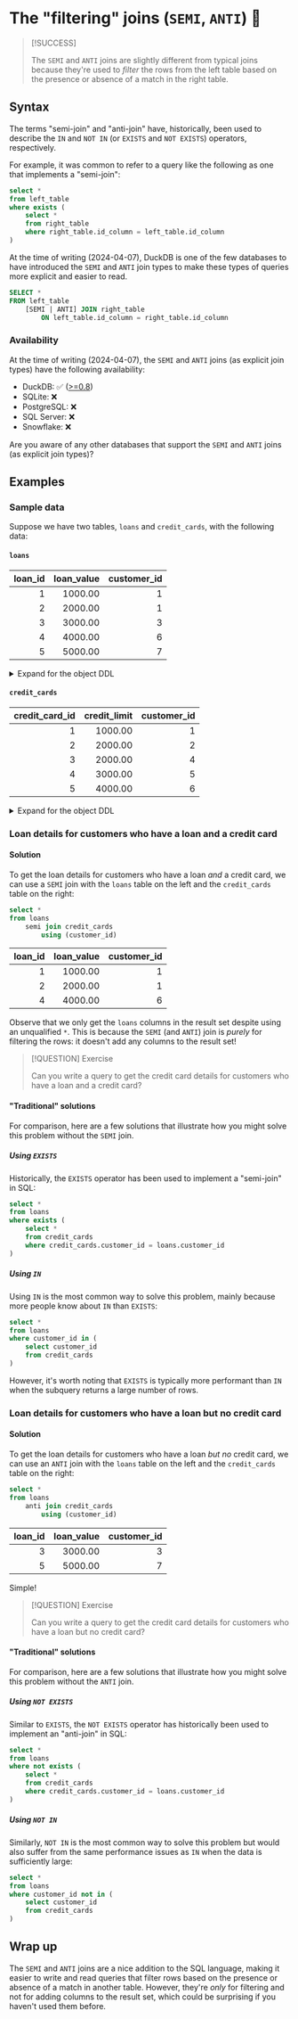 # The "filtering" joins (`SEMI`, `ANTI`) 🚦

> [!SUCCESS]
>
> The `SEMI` and `ANTI` joins are slightly different from typical joins because they're used to _filter_ the rows from the left table based on the presence or absence of a match in the right table.

## Syntax

The terms "semi-join" and "anti-join" have, historically, been used to describe the `IN` and `NOT IN` (or `EXISTS` and `NOT EXISTS`) operators, respectively.

For example, it was common to refer to a query like the following as one that implements a "semi-join":

```sql
select *
from left_table
where exists (
    select *
    from right_table
    where right_table.id_column = left_table.id_column
)
```

At the time of writing (2024-04-07), DuckDB is one of the few databases to have introduced the `SEMI` and `ANTI` join types to make these types of queries more explicit and easier to read.

```sql
SELECT *
FROM left_table
    [SEMI | ANTI] JOIN right_table
        ON left_table.id_column = right_table.id_column
```

### Availability

At the time of writing (2024-04-07), the `SEMI` and `ANTI` joins (as explicit join types) have the following availability:

- DuckDB: ✅ ([>=0.8](https://duckdb.org/docs/archive/0.8/sql/query_syntax/from#semi-and-anti-joins))
- SQLite: ❌
- PostgreSQL: ❌
- SQL Server: ❌
- Snowflake: ❌

Are you aware of any other databases that support the `SEMI` and `ANTI` joins (as explicit join types)?

## Examples

### Sample data

Suppose we have two tables, `loans` and `credit_cards`, with the following data:

#### `loans`

| loan_id | loan_value | customer_id |
| ------: | ---------: | ----------: |
|       1 |    1000.00 |           1 |
|       2 |    2000.00 |           1 |
|       3 |    3000.00 |           3 |
|       4 |    4000.00 |           6 |
|       5 |    5000.00 |           7 |

<details>
<summary>Expand for the object DDL</summary>

```sql
create or replace table loans (
    loan_id int,
    loan_value decimal(10, 2),
    customer_id int,
    constraint pk__loans primary key (loan_id),
);
insert into loans
    values
        (1, 1000.0, 1),
        (2, 2000.0, 1),
        (3, 3000.0, 3),
        (4, 4000.0, 6),
        (5, 5000.0, 7),
;
```

</details>

#### `credit_cards`

| credit_card_id | credit_limit | customer_id |
| -------------: | -----------: | ----------: |
|              1 |      1000.00 |           1 |
|              2 |      2000.00 |           2 |
|              3 |      2000.00 |           4 |
|              4 |      3000.00 |           5 |
|              5 |      4000.00 |           6 |

<details>
<summary>Expand for the object DDL</summary>

```sql
create or replace table credit_cards (
    credit_card_id int,
    credit_limit decimal(10, 2),
    customer_id int,
    constraint pk__credit_cards primary key (credit_card_id),
);
insert into credit_cards
    values
        (1, 1000.0, 1),
        (2, 2000.0, 2),
        (3, 2000.0, 4),
        (4, 3000.0, 5),
        (5, 4000.0, 6),
;
```

</details>

### Loan details for customers who have a loan and a credit card

#### Solution

To get the loan details for customers who have a loan _and_ a credit card, we can use a `SEMI` join with the `loans` table on the left and the `credit_cards` table on the right:

```sql
select *
from loans
    semi join credit_cards
        using (customer_id)
```

| loan_id | loan_value | customer_id |
| ------: | ---------: | ----------: |
|       1 |    1000.00 |           1 |
|       2 |    2000.00 |           1 |
|       4 |    4000.00 |           6 |

Observe that we only get the `loans` columns in the result set despite using an unqualified `*`. This is because the `SEMI` (and `ANTI`) join is _purely_ for filtering the rows: it doesn't add any columns to the result set!

> [!QUESTION] Exercise
>
> Can you write a query to get the credit card details for customers who have a loan and a credit card?

#### "Traditional" solutions

For comparison, here are a few solutions that illustrate how you might solve this problem without the `SEMI` join.

##### Using `EXISTS`

Historically, the `EXISTS` operator has been used to implement a "semi-join" in SQL:

```sql
select *
from loans
where exists (
    select *
    from credit_cards
    where credit_cards.customer_id = loans.customer_id
)
```

##### Using `IN`

Using `IN` is the most common way to solve this problem, mainly because more people know about `IN` than `EXISTS`:

```sql
select *
from loans
where customer_id in (
    select customer_id
    from credit_cards
)
```

However, it's worth noting that `EXISTS` is typically more performant than `IN` when the subquery returns a large number of rows.

### Loan details for customers who have a loan but no credit card

#### Solution

To get the loan details for customers who have a loan _but no_ credit card, we can use an `ANTI` join with the `loans` table on the left and the `credit_cards` table on the right:

```sql
select *
from loans
    anti join credit_cards
        using (customer_id)
```

| loan_id | loan_value | customer_id |
| ------: | ---------: | ----------: |
|       3 |    3000.00 |           3 |
|       5 |    5000.00 |           7 |

Simple!

> [!QUESTION] Exercise
>
> Can you write a query to get the credit card details for customers who have a loan but no credit card?

#### "Traditional" solutions

For comparison, here are a few solutions that illustrate how you might solve this problem without the `ANTI` join.

##### Using `NOT EXISTS`

Similar to `EXISTS`, the `NOT EXISTS` operator has historically been used to implement an "anti-join" in SQL:

```sql
select *
from loans
where not exists (
    select *
    from credit_cards
    where credit_cards.customer_id = loans.customer_id
)
```

##### Using `NOT IN`

Similarly, `NOT IN` is the most common way to solve this problem but would also suffer from the same performance issues as `IN` when the data is sufficiently large:

```sql
select *
from loans
where customer_id not in (
    select customer_id
    from credit_cards
)
```

## Wrap up

The `SEMI` and `ANTI` joins are a nice addition to the SQL language, making it easier to write and read queries that filter rows based on the presence or absence of a match in another table. However, they're _only_ for filtering and not for adding columns to the result set, which could be surprising if you haven't used them before.
